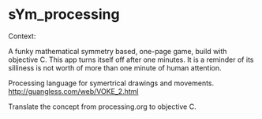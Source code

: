# sYm_processing
Context:

A funky mathematical symmetry based, one-page game, build with objective C. This app turns itself off after one minutes. It is a reminder of its silliness is not worth of more than one minute of human attention.

Processing language for symertrical drawings and movements.
<a>http://guangless.com/web/VOKE_2.html</a>

Translate the concept from processing.org to objective C. 
